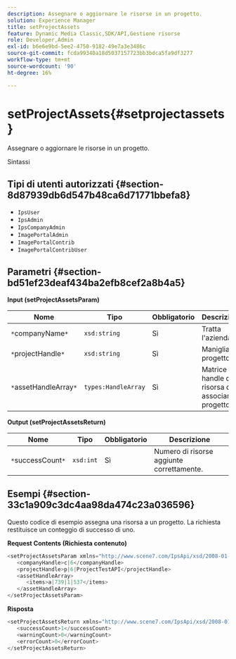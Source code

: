```yaml
---
description: Assegnare o aggiornare le risorse in un progetto.
solution: Experience Manager
title: setProjectAssets
feature: Dynamic Media Classic,SDK/API,Gestione risorse
role: Developer,Admin
exl-id: b6e6e9bd-5ee2-4750-9182-49e7a3e3486c
source-git-commit: fcda99340a18d5037157723bb3bdca5fa9df3277
workflow-type: tm+mt
source-wordcount: '90'
ht-degree: 16%

---
```


# setProjectAssets{#setprojectassets}

Assegnare o aggiornare le risorse in un progetto.

Sintassi

## Tipi di utenti autorizzati {#section-8d87939db6d547b48ca6d71771bbefa8}

* `IpsUser`
* `IpsAdmin`
* `IpsCompanyAdmin`
* `ImagePortalAdmin`
* `ImagePortalContrib`
* `ImagePortalContribUser`

## Parametri {#section-bd51ef23deaf434ba2efb8cef2a8b4a5}

**Input (setProjectAssetsParam)**

| Nome | Tipo | Obbligatorio | Descrizione |
|---|---|---|---|
| `*`companyName`*` | `xsd:string` | Sì | Tratta l&#39;azienda. |
| `*`projectHandle`*` | `xsd:string` | Sì | Maniglia del progetto. |
| `*`assetHandleArray`*` | `types:HandleArray` | Sì | Matrice di handle di risorsa da associare al progetto. |

**Output (setProjectAssetsReturn)**

| Nome | Tipo | Obbligatorio | Descrizione |
|---|---|---|---|
| `*`successCount`*` | `xsd:int` | Sì | Numero di risorse aggiunte correttamente. |

## Esempi {#section-33c1a909c3dc4aa98da474c23a036596}

Questo codice di esempio assegna una risorsa a un progetto. La richiesta restituisce un conteggio di successo di uno.

**Request Contents (Richiesta contenuto)**

```java
<setProjectAssetsParam xmlns="http://www.scene7.com/IpsApi/xsd/2008-01-15">
   <companyHandle>c|6</companyHandle>
   <projectHandle>p|6|ProjectTestAPI</projectHandle>
   <assetHandleArray>
      <items>a|739|1|537</items>
   </assetHandleArray>
</setProjectAssetsParam>
```

**Risposta**

```java
<setProjectAssetsReturn xmlns="http://www.scene7.com/IpsApi/xsd/2008-01-15">
   <successCount>1</successCount>
   <warningCount>0</warningCount>
   <errorCount>0</errorCount>
</setProjectAssetsReturn>
```
